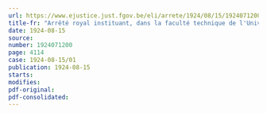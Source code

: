 ```yaml
---
url: https://www.ejustice.just.fgov.be/eli/arrete/1924/08/15/1924071200/justel
title-fr: "Arrêté royal instituant, dans la faculté technique de l'Université de Liège, une section du génie civil en vue de la collation du grade légal d'ingénieur des constructions civiles prévu par l'article 28 de la la loi du 10 avril 1890 - la loi du 3 juillet 1891"
date: 1924-08-15
source:
number: 1924071200
page: 4114
case: 1924-08-15/01
publication: 1924-08-15
starts:
modifies:
pdf-original:
pdf-consolidated:
---
```


